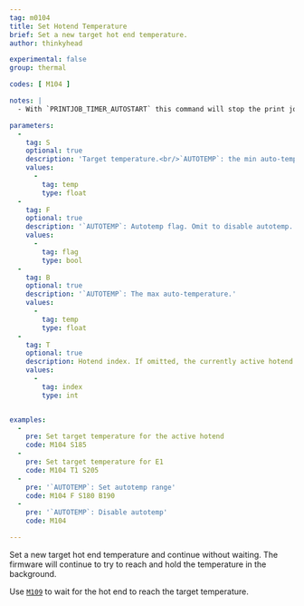 ```yaml
---
tag: m0104
title: Set Hotend Temperature
brief: Set a new target hot end temperature.
author: thinkyhead

experimental: false
group: thermal

codes: [ M104 ]

notes: |
  - With `PRINTJOB_TIMER_AUTOSTART` this command will stop the print job timer if the temperature is set at or below half of `EXTRUDE_MINTEMP`.

parameters:
  -
    tag: S
    optional: true
    description: 'Target temperature.<br/>`AUTOTEMP`: the min auto-temperature.'
    values:
      -
        tag: temp
        type: float
  -
    tag: F
    optional: true
    description: '`AUTOTEMP`: Autotemp flag. Omit to disable autotemp.'
    values:
      -
        tag: flag
        type: bool
  -
    tag: B
    optional: true
    description: '`AUTOTEMP`: The max auto-temperature.'
    values:
      -
        tag: temp
        type: float
  -
    tag: T
    optional: true
    description: Hotend index. If omitted, the currently active hotend will be used.
    values:
      -
        tag: index
        type: int


examples:
  -
    pre: Set target temperature for the active hotend
    code: M104 S185
  -
    pre: Set target temperature for E1
    code: M104 T1 S205
  -
    pre: '`AUTOTEMP`: Set autotemp range'
    code: M104 F S180 B190
  -
    pre: '`AUTOTEMP`: Disable autotemp'
    code: M104

---
```


Set a new target hot end temperature and continue without waiting. The firmware will continue to try to reach and hold the temperature in the background.

Use [`M109`](/docs/gcode/M109.html) to wait for the hot end to reach the target temperature.

